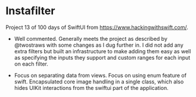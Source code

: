 # Instafilter
Project 13 of 100 days of SwiftUI from https://www.hackingwithswift.com/.

* Well commented. Generally meets the project as described by @twostraws with some changes as 
I dug further in. I did not add any extra filters but built an infrastructure to make adding
them easy as well as specifying the inputs they support and custom ranges for each input on
each filter.

* Focus on separating data from views. Focus on using enum feature of swift. Encapsulated core
image handling in a single class, which also hides UIKit interactions from the swiftui part of
the application.


